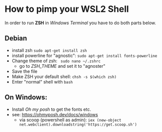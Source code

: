 # How to pimp your WSL2 Shell

In order to run **ZSH** in *Windows Terminal* you have to do both parts below.

## Debian

* install zsh ```sudo apt-get install zsh```
* install powerline for "agnostic": ```sudo apt-get install fonts-powerline``` 
* Change theme of zsh: ``` sudo nano ~/.zshrc```
   * go to *ZSH_THEME* and set it to "agnoster"
* Save the file
* Make ZSH your default shell: ```chsh -s $(which zsh)```
* Enter "normal" shell with ```bash```

## On Windows:

* Install *Oh my posh* to get the fonts etc.
* see: https://ohmyposh.dev/docs/windows
  * via scoop (powershell as admin): ```iex (new-object net.webclient).downloadstring('https://get.scoop.sh')```   
